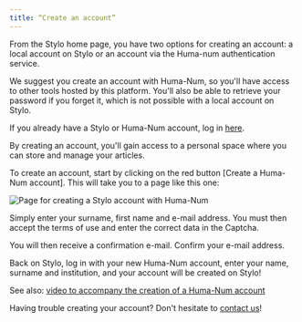 ```yaml
---
title: “Create an account”
---
```


From the Stylo home page, you have two options for creating an account: a local account on Stylo or an account via the Huma-num authentication service.

We suggest you create an account with Huma-Num, so you'll have access to other tools hosted by this platform. You'll also be able to retrieve your password if you forget it, which is not possible with a local account on Stylo.

If you already have a Stylo or Huma-Num account, log in [here](https://stylo.huma-num.fr/).

By creating an account, you'll gain access to a personal space where you can store and manage your articles. 

To create an account, start by clicking on the red button [Create a Huma-Num account]. This will take you to a page like this one: 

![Page for creating a Stylo account with Huma-Num](/uploads/images/refonte_doc/Huma-Num.png)

Simply enter your surname, first name and e-mail address. You must then accept the terms of use and enter the correct data in the Captcha. 

You will then receive a confirmation e-mail. Confirm your e-mail address.

Back on Stylo, log in with your new Huma-Num account, enter your name, surname and institution, and your account will be created on Stylo!

See also: [video to accompany the creation of a Huma-Num account](/en/scenarios/humanum-account)

Having trouble creating your account? Don't hesitate to [contact us](/en/contacts)!

